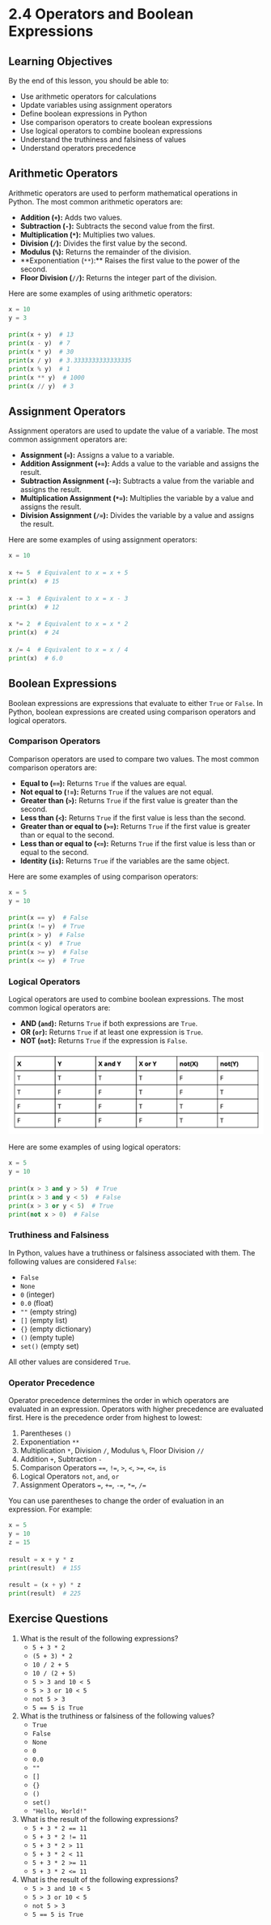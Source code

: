 # 2.4 Operators and Boolean Expressions

## Learning Objectives

By the end of this lesson, you should be able to:

- Use arithmetic operators for calculations
- Update variables using assignment operators
- Define boolean expressions in Python
- Use comparison operators to create boolean expressions
- Use logical operators to combine boolean expressions
- Understand the truthiness and falsiness of values
- Understand operators precedence

## Arithmetic Operators

Arithmetic operators are used to perform mathematical operations in Python. The most common arithmetic operators are:

- **Addition (`+`):** Adds two values.
- **Subtraction (`-`):** Subtracts the second value from the first.
- **Multiplication (`*`):** Multiplies two values.
- **Division (`/`):** Divides the first value by the second.
- **Modulus (`%`):** Returns the remainder of the division.
- **Exponentiation (`**`):\*\* Raises the first value to the power of the second.
- **Floor Division (`//`):** Returns the integer part of the division.

Here are some examples of using arithmetic operators:

```python
x = 10
y = 3

print(x + y)  # 13
print(x - y)  # 7
print(x * y)  # 30
print(x / y)  # 3.3333333333333335
print(x % y)  # 1
print(x ** y)  # 1000
print(x // y)  # 3
```

## Assignment Operators

Assignment operators are used to update the value of a variable. The most common assignment operators are:

- **Assignment (`=`):** Assigns a value to a variable.
- **Addition Assignment (`+=`):** Adds a value to the variable and assigns the result.
- **Subtraction Assignment (`-=`):** Subtracts a value from the variable and assigns the result.
- **Multiplication Assignment (`*=`):** Multiplies the variable by a value and assigns the result.
- **Division Assignment (`/=`):** Divides the variable by a value and assigns the result.

Here are some examples of using assignment operators:

```python
x = 10

x += 5  # Equivalent to x = x + 5
print(x)  # 15

x -= 3  # Equivalent to x = x - 3
print(x)  # 12

x *= 2  # Equivalent to x = x * 2
print(x)  # 24

x /= 4  # Equivalent to x = x / 4
print(x)  # 6.0
```

## Boolean Expressions

Boolean expressions are expressions that evaluate to either `True` or `False`. In Python, boolean expressions are created using comparison operators and logical operators.

### Comparison Operators

Comparison operators are used to compare two values. The most common comparison operators are:

- **Equal to (`==`):** Returns `True` if the values are equal.
- **Not equal to (`!=`):** Returns `True` if the values are not equal.
- **Greater than (`>`):** Returns `True` if the first value is greater than the second.
- **Less than (`<`):** Returns `True` if the first value is less than the second.
- **Greater than or equal to (`>=`):** Returns `True` if the first value is greater than or equal to the second.
- **Less than or equal to (`<=`):** Returns `True` if the first value is less than or equal to the second.
- **Identity (`is`):** Returns `True` if the variables are the same object.

Here are some examples of using comparison operators:

```python
x = 5
y = 10

print(x == y)  # False
print(x != y)  # True
print(x > y)  # False
print(x < y)  # True
print(x >= y)  # False
print(x <= y)  # True
```

### Logical Operators

Logical operators are used to combine boolean expressions. The most common logical operators are:

- **AND (`and`):** Returns `True` if both expressions are `True`.
- **OR (`or`):** Returns `True` if at least one expression is `True`.
- **NOT (`not`):** Returns `True` if the expression is `False`.

![Logical Operators](assets/truth-table.png)

Here are some examples of using logical operators:

```python
x = 5
y = 10

print(x > 3 and y > 5)  # True
print(x > 3 and y < 5)  # False
print(x > 3 or y < 5)  # True
print(not x > 0)  # False
```

### Truthiness and Falsiness

In Python, values have a truthiness or falsiness associated with them. The following values are considered `False`:

- `False`
- `None`
- `0` (integer)
- `0.0` (float)
- `""` (empty string)
- `[]` (empty list)
- `{}` (empty dictionary)
- `()` (empty tuple)
- `set()` (empty set)

All other values are considered `True`.

### Operator Precedence

Operator precedence determines the order in which operators are evaluated in an expression. Operators with higher precedence are evaluated first. Here is the precedence order from highest to lowest:

1. Parentheses `()`
2. Exponentiation `**`
3. Multiplication `*`, Division `/`, Modulus `%`, Floor Division `//`
4. Addition `+`, Subtraction `-`
5. Comparison Operators `==`, `!=`, `>`, `<`, `>=`, `<=`, `is`
6. Logical Operators `not`, `and`, `or`
7. Assignment Operators `=`, `+=`, `-=`, `*=`, `/=`

You can use parentheses to change the order of evaluation in an expression. For example:

```python
x = 5
y = 10
z = 15

result = x + y * z
print(result)  # 155

result = (x + y) * z
print(result)  # 225
```

## Exercise Questions

1. What is the result of the following expressions?
   - `5 + 3 * 2`
   - `(5 + 3) * 2`
   - `10 / 2 + 5`
   - `10 / (2 + 5)`
   - `5 > 3 and 10 < 5`
   - `5 > 3 or 10 < 5`
   - `not 5 > 3`
   - `5 == 5 is True`
2. What is the truthiness or falsiness of the following values?
   - `True`
   - `False`
   - `None`
   - `0`
   - `0.0`
   - `""`
   - `[]`
   - `{}`
   - `()`
   - `set()`
   - `"Hello, World!"`
3. What is the result of the following expressions?
   - `5 + 3 * 2 == 11`
   - `5 + 3 * 2 != 11`
   - `5 + 3 * 2 > 11`
   - `5 + 3 * 2 < 11`
   - `5 + 3 * 2 >= 11`
   - `5 + 3 * 2 <= 11`
4. What is the result of the following expressions?
   - `5 > 3 and 10 < 5`
   - `5 > 3 or 10 < 5`
   - `not 5 > 3`
   - `5 == 5 is True`
